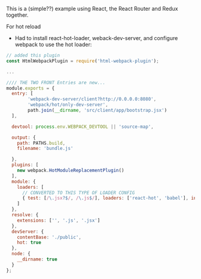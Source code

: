 This is a (simple??) example using React, the React Router and Redux together.

For hot reload
* Had to install react-hot-loader, weback-dev-server, and configure webpack to use the hot loader:
```javascript
// added this plugin
const HtmlWebpackPlugin = require('html-webpack-plugin');

... 

//// THE TWO FRONT Entries are new...
module.exports = {
  entry: [
        'webpack-dev-server/client?http://0.0.0.0:8080',
        'webpack/hot/only-dev-server',
        path.join(__dirname, 'src/client/app/bootstrap.jsx')
  ],

  devtool: process.env.WEBPACK_DEVTOOL || 'source-map',

  output: {
    path: PATHS.build,
    filename: 'bundle.js'

  },
  plugins: [
    new webpack.HotModuleReplacementPlugin()
  ],
  module: {
    loaders: [
      // CONVERTED TO THIS TYPE OF LOADER CONFIG
      { test: [/\.jsx?$/, /\.js$/], loaders: ['react-hot', 'babel'], include: path.join(__dirname, 'src/client/app')}
    ]
  },
  resolve: {
    extensions: ['', '.js', '.jsx']
  },
  devServer: {
    contentBase: './public',
    hot: true
  },
  node: {
    __dirname: true
  }
};

```

